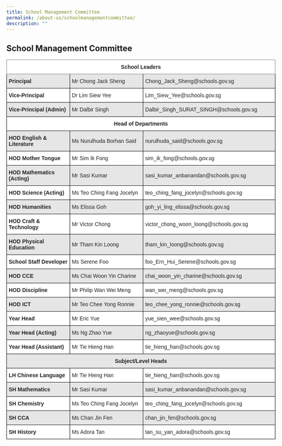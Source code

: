 ```yaml
---
title: School Management Committee
permalink: /about-us/schoolmanagementcommittee/
description: ""
---
```

## School Management Committee
<style type="text/css">
.tg  {border-collapse:collapse;border-spacing:0;}
.tg td{border-color:black;border-style:solid;border-width:1px;font-family:Arial, sans-serif;font-size:14px;
  overflow:hidden;padding:10px 5px;word-break:normal;}
.tg th{border-color:black;border-style:solid;border-width:1px;font-family:Arial, sans-serif;font-size:14px;
  font-weight:normal;overflow:hidden;padding:10px 5px;word-break:normal;}
.tg .tg-l2bf{background-color:#FFF;color:#222;font-weight:bold;text-align:left;vertical-align:top}
.tg .tg-h5mn{background-color:#E6E6E6;color:#222;text-align:left;vertical-align:middle}
.tg .tg-8d3w{background-color:#FFF;border-color:inherit;color:#222;font-weight:bold;text-align:center;vertical-align:top}
.tg .tg-rs0e{background-color:#E6E6E6;color:#222;font-weight:bold;text-align:left;vertical-align:top}
.tg .tg-1ppo{background-color:#FFF;color:#222;text-align:left;vertical-align:middle}
.tg .tg-4ufn{background-color:#FFF;color:#222;font-weight:bold;text-align:center;vertical-align:top}
.tg .tg-pr30{background-color:#E6E6E6;color:#222;font-weight:bold;text-align:center;vertical-align:top}
</style>
<table class="tg" style="undefined;table-layout: fixed; width: 702px">
<colgroup>
<col style="width: 165px">
<col style="width: 192px">
<col style="width: 345px">
</colgroup>
<thead>
  <tr>
    <th class="tg-8d3w" colspan="3"><span style="font-weight:bold">School Leaders</span></th>
  </tr>
</thead>
<tbody>
  <tr>
    <td class="tg-rs0e"><span style="font-weight:bold">Principal</span></td>
    <td class="tg-h5mn">Mr Chong Jack Sheng</td>
    <td class="tg-h5mn">Chong_Jack_Sheng@schools.gov.sg</td>
  </tr>
  <tr>
    <td class="tg-l2bf"><span style="font-weight:bold">Vice-Principal </span></td>
    <td class="tg-1ppo">Dr Lim Siew Yee</td>
    <td class="tg-1ppo">Lim_Siew_Yee@schools.gov.sg</td>
  </tr>
  <tr>
    <td class="tg-rs0e"><span style="font-weight:bold">Vice-Principal (Admin)</span></td>
    <td class="tg-h5mn">Mr Dalbir Singh</td>
    <td class="tg-h5mn">Dalbir_Singh_SURAT_SINGH@schools.gov.sg</td>
  </tr>
  <tr>
    <td class="tg-4ufn" colspan="3"><span style="font-weight:bold">Head of Departments</span></td>
  </tr>
  <tr>
    <td class="tg-rs0e"><span style="font-weight:bold">HOD English &amp; Literature</span></td>
    <td class="tg-h5mn">Ms Nurulhuda Borhan Said</td>
    <td class="tg-h5mn">nurulhuda_said@schools.gov.sg</td>
  </tr>
  <tr>
    <td class="tg-l2bf"><span style="font-weight:bold">HOD Mother Tongue</span></td>
    <td class="tg-1ppo">Mr Sim Ik Fong</td>
    <td class="tg-1ppo">sim_ik_fong@schools.gov.sg</td>
  </tr>
  <tr>
    <td class="tg-rs0e"><span style="font-weight:bold">HOD Mathematics (Acting)</span></td>
    <td class="tg-h5mn">Mr Sasi Kumar</td>
    <td class="tg-h5mn">sasi_kumar_anbanandan@schools.gov.sg</td>
  </tr>
  <tr>
    <td class="tg-l2bf"><span style="font-weight:bold">HOD Science (Acting)</span></td>
    <td class="tg-1ppo">Ms Teo Ching Fang Jocelyn</td>
    <td class="tg-1ppo">teo_ching_fang_jocelyn@schools.gov.sg</td>
  </tr>
  <tr>
    <td class="tg-rs0e"><span style="font-weight:bold">HOD Humanities</span></td>
    <td class="tg-h5mn">Ms Elissa Goh</td>
    <td class="tg-h5mn">goh_yi_ling_elissa@schools.gov.sg</td>
  </tr>
  <tr>
    <td class="tg-l2bf"><span style="font-weight:bold">HOD Craft &amp; Technology</span></td>
    <td class="tg-1ppo">Mr Victor Chong </td>
    <td class="tg-1ppo">victor_chong_woon_loong@schools.gov.sg</td>
  </tr>
  <tr>
    <td class="tg-rs0e"><span style="font-weight:bold">HOD Physical Education</span></td>
    <td class="tg-h5mn">Mr Tham Kin Loong</td>
    <td class="tg-h5mn">tham_kin_loong@schools.gov.sg</td>
  </tr>
  <tr>
    <td class="tg-l2bf"><span style="font-weight:bold">School Staff Developer</span></td>
    <td class="tg-1ppo">Ms Serene Foo</td>
    <td class="tg-1ppo">foo_Ern_Hui_Serene@schools.gov.sg</td>
  </tr>
  <tr>
    <td class="tg-rs0e"><span style="font-weight:bold">HOD CCE </span></td>
    <td class="tg-h5mn">Ms Chai Woon Yin Charine</td>
    <td class="tg-h5mn">chai_woon_yin_charine@schools.gov.sg</td>
  </tr>
  <tr>
    <td class="tg-l2bf"><span style="font-weight:bold">HOD Discipline</span></td>
    <td class="tg-1ppo">Mr Philip Wan Wei Meng</td>
    <td class="tg-1ppo">wan_wei_meng@schools.gov.sg</td>
  </tr>
  <tr>
    <td class="tg-rs0e"><span style="font-weight:bold">HOD ICT</span></td>
    <td class="tg-h5mn">Mr Teo Chee Yong Ronnie</td>
    <td class="tg-h5mn">teo_chee_yong_ronnie@schools.gov.sg</td>
  </tr>
  <tr>
    <td class="tg-l2bf"><span style="font-weight:bold">Year Head </span></td>
    <td class="tg-1ppo">Mr Eric Yue</td>
    <td class="tg-1ppo"> yue_sien_wee@schools.gov.sg</td>
  </tr>
  <tr>
    <td class="tg-rs0e"><span style="font-weight:bold">Year Head (Acting)</span></td>
    <td class="tg-h5mn">Ms Ng Zhao Yue</td>
    <td class="tg-h5mn">ng_zhaoyue@schools.gov.sg</td>
  </tr>
  <tr>
    <td class="tg-l2bf"><span style="font-weight:bold">Year Head (Assistant)</span></td>
    <td class="tg-1ppo">Mr Tie Hieng Han</td>
    <td class="tg-1ppo">tie_hieng_han@schools.gov.sg</td>
  </tr>
  <tr>
    <td class="tg-pr30" colspan="3"><span style="font-weight:bold">Subject/Level Heads</span></td>
  </tr>
  <tr>
    <td class="tg-l2bf"><span style="font-weight:bold">LH Chinese Language</span></td>
    <td class="tg-1ppo">Mr Tie Hieng Han</td>
    <td class="tg-1ppo">tie_hieng_han@schools.gov.sg</td>
  </tr>
  <tr>
    <td class="tg-rs0e"><span style="font-weight:bold">SH Mathematics</span></td>
    <td class="tg-h5mn">Mr Sasi Kumar</td>
    <td class="tg-h5mn">sasi_kumar_anbanandan@schools.gov.sg</td>
  </tr>
  <tr>
    <td class="tg-l2bf"><span style="font-weight:bold">SH Chemistry</span></td>
    <td class="tg-1ppo">Ms Teo Ching Fang Jocelyn</td>
    <td class="tg-1ppo">teo_ching_fang_jocelyn@schools.gov.sg</td>
  </tr>
  <tr>
    <td class="tg-rs0e"><span style="font-weight:bold">SH CCA</span></td>
    <td class="tg-h5mn">Ms Chan Jin Fen</td>
    <td class="tg-h5mn">chan_jin_fen@schools.gov.sg</td>
  </tr>
  <tr>
    <td class="tg-l2bf"><span style="font-weight:bold">SH History</span></td>
    <td class="tg-1ppo">Ms Adora Tan</td>
    <td class="tg-1ppo">tan_su_yan_adora@schools.gov.sg</td>
  </tr>
</tbody>
</table>